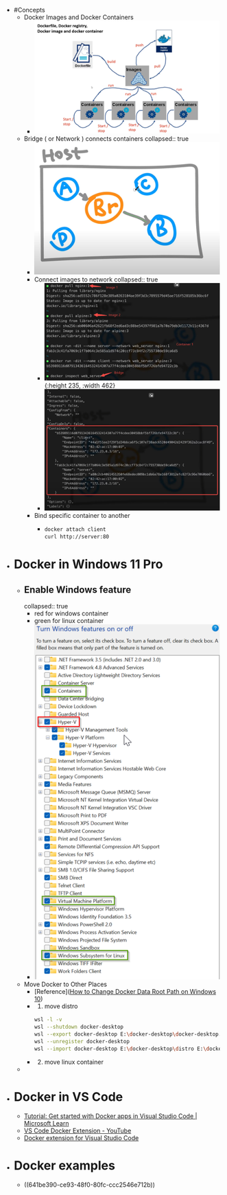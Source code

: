 - #Concepts
	- Docker Images and Docker Containers
		- ![image.png](../assets/image_1679013741651_0.png)
	- Bridge ( or Network ) connects containers
	  collapsed:: true
		- ![image.png](../assets/image_1679014086117_0.png)
		- Connect images to network
		  collapsed:: true
			- ![image.png](../assets/image_1679014315722_0.png){:height 235, :width 462}
			- ![image.png](../assets/image_1679014359915_0.png)
		- Bind specific container to another
			- ```bash
			  docker attach client
			  curl http://server:80
			  ```
- # Docker in Windows 11 Pro
	- ## Enable Windows feature
	  collapsed:: true
		- red for windows container
		- green for linux container
		- ![image.png](../assets/image_1730206360300_0.png)
	- Move Docker to Other Places
		- [Reference]([How to Change Docker Data Root Path on Windows 10](https://kontext.tech/article/1216/how-to-change-docker-data-root-path-on-windows-10))
		- 1. move distro
		  ```bash
		  wsl -l -v
		  wsl --shutdown docker-desktop
		  wsl --export docker-desktop E:\docker-desktop\docker-desktop.tar
		  wsl --unregister docker-desktop
		  wsl --import docker-desktop E:\docker-desktop\distro E:\docker-desktop\docker-desktop.tar --version 2
		  ```
		- 2. move linux container
	-
- # Docker in VS Code
	- [Tutorial: Get started with Docker apps in Visual Studio Code | Microsoft Learn](https://learn.microsoft.com/en-us/visualstudio/docker/tutorials/docker-tutorial?WT.mc_id=vscode_docker_aka_helppanel)
	- [VS Code Docker Extension - YouTube](https://www.youtube.com/playlist?list=PLReL099Y5nRf3XEK2f8G8FpMi3XSGPcSZ)
	- [Docker extension for Visual Studio Code](https://code.visualstudio.com/docs/containers/overview)
- # Docker examples
	- ((641be390-ce93-48f0-80fc-ccc2546e712b))